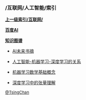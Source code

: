 ### /互联网/人工智能/索引


**[上一级索引/互联网/](/互联网/)**

**[百度AI](/互联网/人工智能/百度AI/)**

**[知识图谱](/互联网/人工智能/知识图谱/)**

- [AI未来书摘](/互联网/人工智能/AI未来书摘)

- [人工智能-机器学习-深度学习的关系](/互联网/人工智能/人工智能-机器学习-深度学习的关系)

- [机器学习数学基础概念](/互联网/人工智能/机器学习数学基础概念)

- [深度学习中的张量理解](/互联网/人工智能/深度学习中的张量理解)


<font size=2 color='grey'> [@TsingChan](https://github.com/tsingchan) </font>

